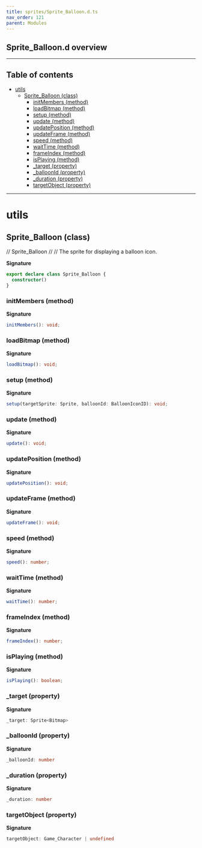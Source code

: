 ```yaml
---
title: sprites/Sprite_Balloon.d.ts
nav_order: 121
parent: Modules
---
```


## Sprite_Balloon.d overview

---

<h2 class="text-delta">Table of contents</h2>

- [utils](#utils)
  - [Sprite_Balloon (class)](#sprite_balloon-class)
    - [initMembers (method)](#initmembers-method)
    - [loadBitmap (method)](#loadbitmap-method)
    - [setup (method)](#setup-method)
    - [update (method)](#update-method)
    - [updatePosition (method)](#updateposition-method)
    - [updateFrame (method)](#updateframe-method)
    - [speed (method)](#speed-method)
    - [waitTime (method)](#waittime-method)
    - [frameIndex (method)](#frameindex-method)
    - [isPlaying (method)](#isplaying-method)
    - [\_target (property)](#_target-property)
    - [\_balloonId (property)](#_balloonid-property)
    - [\_duration (property)](#_duration-property)
    - [targetObject (property)](#targetobject-property)

---

# utils

## Sprite_Balloon (class)

// Sprite_Balloon
//
// The sprite for displaying a balloon icon.

**Signature**

```ts
export declare class Sprite_Balloon {
  constructor()
}
```

### initMembers (method)

**Signature**

```ts
initMembers(): void;
```

### loadBitmap (method)

**Signature**

```ts
loadBitmap(): void;
```

### setup (method)

**Signature**

```ts
setup(targetSprite: Sprite, balloonId: BalloonIconID): void;
```

### update (method)

**Signature**

```ts
update(): void;
```

### updatePosition (method)

**Signature**

```ts
updatePosition(): void;
```

### updateFrame (method)

**Signature**

```ts
updateFrame(): void;
```

### speed (method)

**Signature**

```ts
speed(): number;
```

### waitTime (method)

**Signature**

```ts
waitTime(): number;
```

### frameIndex (method)

**Signature**

```ts
frameIndex(): number;
```

### isPlaying (method)

**Signature**

```ts
isPlaying(): boolean;
```

### \_target (property)

**Signature**

```ts
_target: Sprite<Bitmap>
```

### \_balloonId (property)

**Signature**

```ts
_balloonId: number
```

### \_duration (property)

**Signature**

```ts
_duration: number
```

### targetObject (property)

**Signature**

```ts
targetObject: Game_Character | undefined
```
